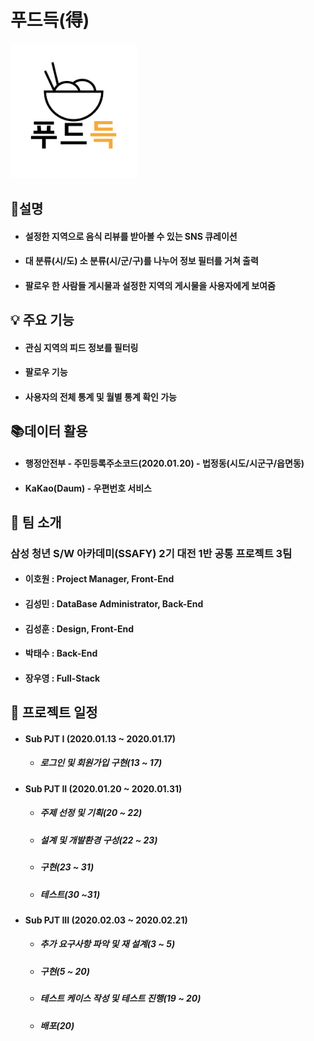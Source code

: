 # 푸드득(得)

<img src="./fooddeuk_logo.png" width="40%" height="40%">



## 🤔설명   


- #### 설정한 지역으로 음식 리뷰를 받아볼 수 있는 SNS 큐레이션

- #### 대 분류(시/도) 소 분류(시/군/구)를 나누어 정보 필터를 거쳐 출력

- #### 팔로우 한 사람들 게시물과 설정한 지역의 게시물을 사용자에게 보여줌 



## 💡 주요 기능   


- #### **관심 지역의 피드 정보를 필터링**

- #### 팔로우 기능

- #### 사용자의 전체 통계 및 월별 통계 확인 가능



## 📚데이터 활용   


- #### 행정안전부 - 주민등록주소코드(2020.01.20) - 법정동(시도/시군구/읍면동)

- #### KaKao(Daum) - 우편번호 서비스



## 🤝 팀 소개   


### 삼성 청년 S/W 아카데미(SSAFY) 2기 대전 1반 공통 프로젝트 3팀

- #### 이호원 : Project Manager, Front-End

- #### 김성민 : DataBase Administrator, Back-End

- #### 김성훈 : Design, Front-End

- #### 박태수 : Back-End

- #### 장우영 : Full-Stack



## 📆 프로젝트 일정   

- #### Sub PJT I    (2020.01.13 ~ 2020.01.17)

  - ##### 로그인 및 회원가입 구현(13 ~ 17)

- #### Sub PJT II   (2020.01.20 ~ 2020.01.31)

  - ##### **주제 선정 및 기획**(20 ~ 22)

  - ##### 설계 및 개발환경 구성(22 ~ 23)

  - ##### 구현(23 ~ 31)

  - ##### 테스트(30 ~31)

- #### Sub PJT III  (2020.02.03 ~ 2020.02.21)

  - ##### 추가 요구사항 파악 및 재 설계(3 ~ 5)

  - ##### 구현(5 ~ 20)

  - ##### 테스트 케이스 작성 및 테스트 진행(19 ~ 20)

  - ##### 배포(20)



